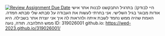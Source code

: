 [![Review Assignment Due Date](https://classroom.github.com/assets/deadline-readme-button-24ddc0f5d75046c5622901739e7c5dd533143b0c8e959d652212380cedb1ea36.svg)](https://classroom.github.com/a/GmyrjvXu)
היי לבודק(:
בתרגיל התבקשנו לבנות אתר אישי אודות מבוגר בגיל השלישי. אני בחרתי לעשות את העבודה על סבתא שלי סבתא חמדה. 
האמת שהיה ממש נחמד לשבת איתה ולהראות לה איך אני יוצרת אתר בשבילה. היא ממש התלהבה.
תודה,
נועה 
ID: 319026001
github.io:  https://wed-2023.github.io/319026001/
